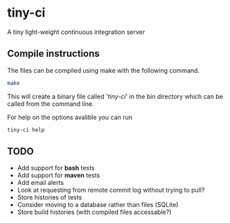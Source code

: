 tiny-ci
=======

A tiny light-weight continuous integration server

Compile instructions
------------------

The files can be compiled using make with the following command.

```bash
make
```

This will create a binary file called '*tiny-ci*' in the bin directory which can be called from the command line. 

For help on the options avalible you can run

```bash
tiny-ci help
```


TODO
-------

+ Add support for **bash** tests
+ Add support for **maven** tests
+ Add email alerts
+ Look at requesting from remote commit log without trying to pull?
+ Store histories of tests
+ Consider moving to a database rather than files (SQLite)
+ Store build histories (with compiled files accessable?)
